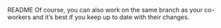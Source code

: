 README
Of course, you can also work on the same branch as your co-workers and it’s best if you keep up to date with their changes.
